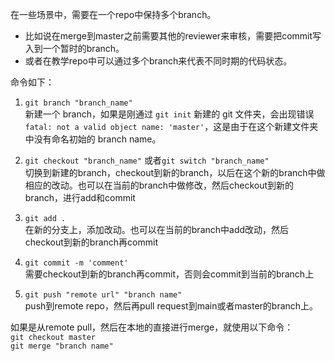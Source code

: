 在一些场景中，需要在一个repo中保持多个branch。

- 比如说在merge到master之前需要其他的reviewer来审核，需要把commit写入到一个暂时的branch。
- 或者在教学repo中可以通过多个branch来代表不同时期的代码状态。

命令如下：<br>
1. `git branch "branch_name"` 
<br>新建一个 branch，如果是刚通过 `git init` 新建的 git 文件夹，会出现错误 `fatal: not a valid object name: 'master'`，这是由于在这个新建文件夹中没有命名初始的 branch name。<br>

2. `git checkout "branch_name"` 或者`git switch "branch_name"`<br>
切换到新建的branch，checkout到新的branch，以后在这个新的branch中做相应的改动。也可以在当前的branch中做修改，然后checkout到新的branch，进行add和commit<br>

3. `git add .` <br>
在新的分支上，添加改动。也可以在当前的branch中add改动，然后checkout到新的branch再commit<br>

4. `git commit -m 'comment'` <br>
需要checkout到新的branch再commit，否则会commit到当前的branch上

5. `git push "remote url" "branch name"` <br>
push到remote repo，然后再pull request到main或者master的branch上。

如果是从remote pull，然后在本地的直接进行merge，就使用以下命令：<br>
`git checkout master`<br>
`git merge "branch name"`